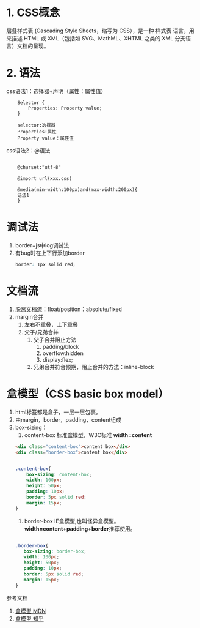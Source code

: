 # 1. CSS概念
层叠样式表 (Cascading Style Sheets，缩写为 CSS），是一种 样式表 语言，用来描述 HTML 或 XML（包括如 SVG、MathML、XHTML 之类的 XML 分支语言）文档的呈现。

# 2. 语法
css语法1：选择器+声明（属性：属性值）

```
    Selector {
        Properties: Property value;
    }

    selector:选择器
    Properties:属性
    Property value：属性值

```
css语法2：@语法
```html

    @charset:"utf-8"

    @import url(xxx.css)

    @media(min-width:100px)and(max-width:200px){
    语法1
    }
```
# 调试法
1. border=js中log调试法
2. 有bug时在上下行添加border
   ```css
   border: 1px solid red;
   ```
   
# 文档流
1. 脱离文档流：float/position：absolute/fixed
2. margin合并
   1. 左右不重叠，上下重叠
   2. 父子/兄弟合并
      1. 父子合并阻止方法
         1. padding/block
         2. overflow:hidden
         3. display:flex;
      2. 兄弟合并符合预期，阻止合并的方法：inline-block

# 盒模型（CSS basic box model）
1. html标签都是盒子，一层一层包裹。
2. 由margin，border，padding，content组成
3. box-sizing：
   1. content-box 标准盒模型，W3C标准 <b>width=content</b>
    ```html
    <div class="content-box">content box</div>
    <div class="border-box">content box</div>
    
    ```
    ```CSS

    .content-box{
        box-sizing: content-box;
        width: 100px;
        height: 50px;
        padding: 10px;
        border: 5px solid red;
        margin: 15px;
    }
    ```
   1. border-box IE盒模型,也叫怪异盒模型。<b>width=content+padding+border</b>推荐使用。
    ```css
   
   .border-box{
       box-sizing: border-box;
       width: 100px;
       height: 50px;
       padding: 10px;
       border: 5px solid red;
       margin: 15px;
   }
    ```

参考文档
1. [盒模型 MDN](https://developer.mozilla.org/zh-CN/docs/Learn/CSS/Building_blocks/The_box_model)
2. [盒模型 知乎](https://zhuanlan.zhihu.com/p/110617108)